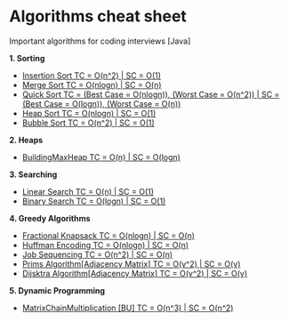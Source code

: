 # Algorithms cheat sheet
Important algorithms for coding interviews [Java]

**1. Sorting**
* <a target="_blank" href="https://gist.github.com/raviranjan3570/8846614513ff40b6e9bbe74b06cfc5c9#file-insertionsort-java">Insertion Sort TC = O(n^2) | SC = O(1)</a>
* <a target="_blank" href="https://gist.github.com/raviranjan3570/8846614513ff40b6e9bbe74b06cfc5c9#file-mergesort-java">Merge Sort TC = O(nlogn) | SC = O(n)</a>
* <a target="_blank" href="https://gist.github.com/raviranjan3570/8846614513ff40b6e9bbe74b06cfc5c9#file-quicksort-java">Quick Sort TC = (Best Case = O(nlogn)), (Worst Case = O(n^2)) | SC = (Best Case = O(logn)), (Worst Case = O(n))</a>
* <a target="_blank" href="https://gist.github.com/raviranjan3570/8846614513ff40b6e9bbe74b06cfc5c9#file-heapsort-java">Heap Sort TC = O(nlogn) | SC = O(1)</a>
* <a target="_blank" href="https://gist.github.com/raviranjan3570/8846614513ff40b6e9bbe74b06cfc5c9#file-bubblesort-java">Bubble Sort TC = O(n^2) | SC = O(1)</a>

**2. Heaps**
* <a target="_blank" href="https://gist.github.com/raviranjan3570/8846614513ff40b6e9bbe74b06cfc5c9#file-buildingmaxheap-java">BuildingMaxHeap TC = O(n) | SC = O(logn)</a>

**3. Searching**
* <a target="_blank" href="https://gist.github.com/raviranjan3570/8846614513ff40b6e9bbe74b06cfc5c9#file-linearsearch-java">Linear Search TC = O(n) | SC = O(1)</a>
* <a target="_blank" href="https://gist.github.com/raviranjan3570/8846614513ff40b6e9bbe74b06cfc5c9#file-binarysearch-java">Binary Search TC = O(logn) | SC = O(1)</a>

**4. Greedy Algorithms**
* <a target="_blank" href="https://gist.github.com/raviranjan3570/8846614513ff40b6e9bbe74b06cfc5c9#file-fractionalknapsack-java">Fractional Knapsack TC = O(nlogn) | SC = O(n)</a>
* <a target="_blank" href="https://gist.github.com/raviranjan3570/8846614513ff40b6e9bbe74b06cfc5c9#file-huffmanencoding-java">Huffman Encoding TC = O(nlogn) | SC = O(n)</a>
* <a target="_blank" href="https://gist.github.com/raviranjan3570/8846614513ff40b6e9bbe74b06cfc5c9#file-jobsequencing-java">Job Sequencing TC = O(n^2) | SC = O(n)</a>
* <a target="_blank" href="https://gist.github.com/raviranjan3570/8846614513ff40b6e9bbe74b06cfc5c9#file-primsmst-java">Prims Algorithm[Adjacency Matrix] TC = O(v^2) | SC = O(v)</a>
* <a target="_blank" href="https://gist.github.com/raviranjan3570/8846614513ff40b6e9bbe74b06cfc5c9#file-dijsktraalgorithm-java">Dijsktra Algorithm[Adjacency Matrix] TC = O(v^2) | SC = O(v)</a>

**5. Dynamic Programming**
* <a target="_blank" href="https://gist.github.com/raviranjan3570/8846614513ff40b6e9bbe74b06cfc5c9#file-matrixchainmultiplication-java">MatrixChainMultiplication [BU] TC = O(n^3) | SC = O(n^2)</a>
